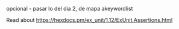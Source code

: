 opcional - pasar lo del dia 2, de mapa akeywordlist

Read about 
https://hexdocs.pm/ex_unit/1.12/ExUnit.Assertions.html

